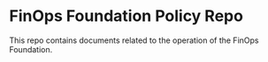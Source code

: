# FinOps Foundation Policy Repo

This repo contains documents related to the operation of the FinOps Foundation.
